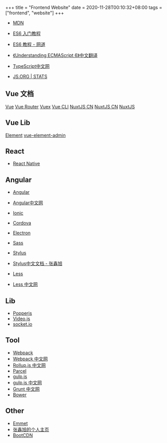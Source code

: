+++
title = "Frontend Website"
date = 2020-11-28T00:10:32+08:00
tags = ["frontend", "website"]
+++


* [MDN](https://developer.mozilla.org/zh-CN/)
* [ES6 入门教程](https://es6.ruanyifeng.com/)
* [ES6 教程 - 网道](https://wangdoc.com/es6/)
* [《Understanding ECMAScript 6》中文翻译](https://sagittarius-rev.gitbooks.io/understanding-ecmascript-6-zh-ver/content/)
* [TypeScript中文网](https://www.tslang.cn/)

* [JS.ORG | STATS](https://stats.js.org/)

## Vue 文档
[Vue](https://cn.vuejs.org/)
[Vue Router](https://router.vuejs.org/zh/)
[Vuex](https://vuex.vuejs.org/zh/)
[Vue CLI](https://cli.vuejs.org/zh/)
[NuxtJS CN](https://zh.nuxtjs.org/)
[NuxtJS CN](https://www.nuxtjs.cn/)
[NuxtJS](https://nuxtjs.org/)

## Vue Lib
[Element](https://element.eleme.cn/#/zh-CN)
[vue-element-admin](https://panjiachen.github.io/vue-element-admin-site/zh/)

## React
* [React Native](https://reactnative.dev/)


## Angular
* [Angular](https://angular.io/)
* [Angular中文网](https://angular.cn/)


* [Ionic](https://ionicframework.com/)
* [Cordova](https://cordova.apache.org/)

* [Electron](https://www.electronjs.org/)

* [Sass](https://sass-lang.com/)
* [Stylus](https://stylus-lang.com/)
* [Stylus中文文档 - 张鑫旭](https://www.zhangxinxu.com/jq/stylus/)
* [Less](http://lesscss.org/)
* [Less 中文网](http://lesscss.cn/)

## Lib
* [Popperjs](https://popper.js.org/)
* [Video.js](https://videojs.com/)
* [socket.io](https://socket.io/)

## Tool
* [Webpack](https://webpack.js.org/)
* [Webpack 中文网](https://webpack.docschina.org/)
* [Rollup.js 中文网](https://www.rollupjs.com/)
* [Parcel](https://parceljs.org/)
* [gulp.js](https://gulpjs.com/)
* [gulp.js 中文网](https://www.gulpjs.com.cn/)
* [Grunt 中文网](https://www.gruntjs.net/)
* [Bower](https://bower.io/)


## Other
* [Emmet](https://docs.emmet.io/)
* [张鑫旭的个人主页](https://www.zhangxinxu.com/)
* [BootCDN](https://www.bootcdn.cn/)
